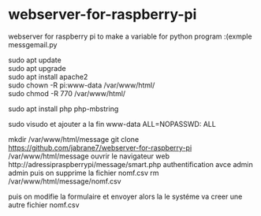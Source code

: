 # webserver-for-raspberry-pi
webserver for raspberry pi to make a variable for python program :(exmple messgemail.py

sudo apt update                                                                       
sudo apt upgrade                                                                       
sudo apt install apache2                                                                
sudo chown -R pi:www-data /var/www/html/                                              
sudo chmod -R 770 /var/www/html/                                                       

sudo apt install php php-mbstring

sudo visudo 
et ajouter a la fin 
www-data ALL=NOPASSWD: ALL

mkdir /var/www/html/message
git clone https://github.com/jabrane7/webserver-for-raspberry-pi /var/www/html/message
ouvrir le navigateur web  http://adressipraspberrypi/message/smart.php
authentification avce  admin admin
puis on supprime la fichier nomf.csv
          rm /var/www/html/message/nomf.csv

puis on modifie la formulaire et envoyer alors la le systéme va creer une autre fichier nomf.csv
